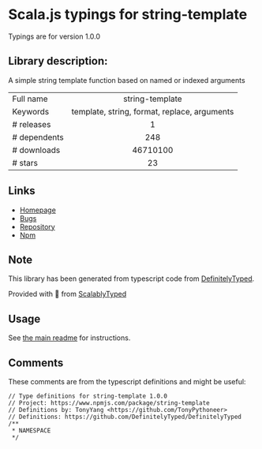 
# Scala.js typings for string-template

Typings are for version 1.0.0

## Library description:
A simple string template function based on named or indexed arguments

|                    |                 |
| ------------------ | :-------------: |
| Full name          | string-template |
| Keywords           | template, string, format, replace, arguments |
| # releases         | 1 |
| # dependents       | 248 |
| # downloads        | 46710100 |
| # stars            | 23 |

## Links
- [Homepage](https://github.com/Matt-Esch/string-template)
- [Bugs](https://github.com/Matt-Esch/string-template/issues)
- [Repository](https://github.com/Matt-Esch/string-template)
- [Npm](https://www.npmjs.com/package/string-template)
    


## Note
This library has been generated from typescript code from [DefinitelyTyped](https://definitelytyped.org).

Provided with :purple_heart: from [ScalablyTyped](https://github.com/oyvindberg/ScalablyTyped)

## Usage
See [the main readme](../../readme.md) for instructions.

## Comments

These comments are from the typescript definitions and might be useful:
```
// Type definitions for string-template 1.0.0
// Project: https://www.npmjs.com/package/string-template
// Definitions by: TonyYang <https://github.com/TonyPythoneer>
// Definitions: https://github.com/DefinitelyTyped/DefinitelyTyped
/**
 * NAMESPACE
 */

```

